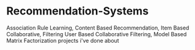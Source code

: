 # Recommendation-Systems
Association Rule Learning, Content Based Recommendation, Item Based Collaborative, Filtering User Based Collaborative Filtering, Model Based Matrix Factorization projects i've done about
